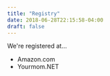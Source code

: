 ```yaml
---
title: "Registry"
date: 2018-06-28T22:15:58-04:00
draft: false
---
```

We're registered at...

* Amazon.com
* Yourmom.NET

